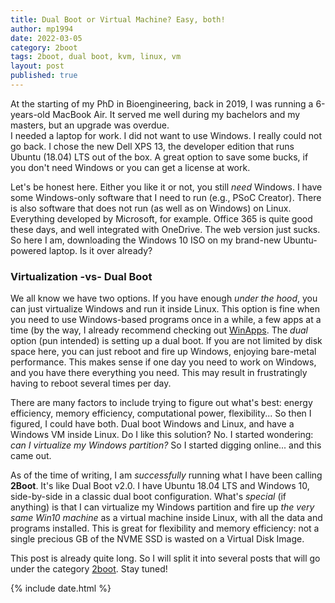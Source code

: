 ```yaml
---
title: Dual Boot or Virtual Machine? Easy, both!
author: mp1994
date: 2022-03-05
category: 2boot
tags: 2boot, dual boot, kvm, linux, vm
layout: post
published: true
---
```


At the starting of my PhD in Bioengineering, back in 2019, I was running a 6-years-old MacBook Air. 
It served me well during my bachelors and my masters, but an upgrade was overdue.\
I needed a laptop for work. I did not want to use Windows. I really could not go back. I chose the new Dell XPS 13, the developer edition that runs Ubuntu (18.04) LTS out of the box. 
A great option to save some bucks, if you don't need Windows or you can get a license at work.

Let's be honest here. Either you like it or not, you still _need_ Windows. I have some Windows-only software that I need to run 
(e.g., PSoC Creator). There is also software that does not run (as well as on Windows) on Linux. Everything developed by Microsoft, for example. Office 365 is quite good these days, and well integrated with OneDrive. 
The web version just sucks. So here I am, downloading the Windows 10 ISO on my brand-new Ubuntu-powered laptop. Is it over already? 

### Virtualization -vs- Dual Boot

We all know we have two options. If you have enough _under the hood_, you can just virtualize Windows and run it inside Linux. This option is fine when you need to use Windows-based programs once in a while, 
a few apps at a time (by the way, I already recommend checking out [WinApps](https://github.com/Fmstrat/winapps). The _dual_ option (pun intended) is setting up a dual boot. If you are not limited by disk space here, you can just reboot and fire up Windows, enjoying bare-metal performance. This makes sense if one day you need to work 
on Windows, and you have there everything you need. This may result in frustratingly having to reboot several times per day.

There are many factors to include trying to figure out what's best: energy efficiency, memory efficiency, computational power, flexibility... 
So then I figured, I could have both. Dual boot Windows and Linux, and have a Windows VM inside Linux. Do I like this solution? No. 
I started wondering: _can I virtualize my Windows partition?_ So I started digging online... and this came out.

As of the time of writing, I am _successfully_ running what I have been calling __2Boot__. It's like Dual Boot v2.0. I have Ubuntu 18.04 LTS and Windows 10, 
side-by-side in a classic dual boot configuration. What's _special_ (if anything) is that I can virtualize my Windows partition and fire up _the very same Win10 machine_ as a virtual machine inside Linux, 
with all the data and programs installed. This is great for flexibility and memory efficiency: not a single precious GB of the NVME SSD is wasted on a Virtual Disk Image.

This post is already quite long. So I will split it into several posts that will go under the category [2boot](/2boot/). Stay tuned!

{% include date.html %}